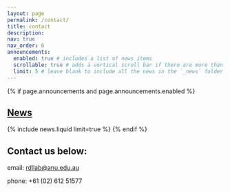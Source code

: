 ```yaml
---
layout: page
permalink: /contact/
title: contact
description:
nav: true
nav_order: 6
announcements:
  enabled: true # includes a list of news items
  scrollable: true # adds a vertical scroll bar if there are more than 3 news items
  limit: 5 # leave blank to include all the news in the `_news` folder
---
```


<!-- News -->

{% if page.announcements and page.announcements.enabled %}

<h2>
    <a href="{{ '/news/' | relative_url }}" style="color: inherit">News</a>
</h2>
{% include news.liquid limit=true %}
{% endif %}

## Contact us below:

<i class="ti ti-mail"></i> email: rdllab@anu.edu.au

<i class="ti ti-phone"></i> phone: +61 (02) 612 51577
